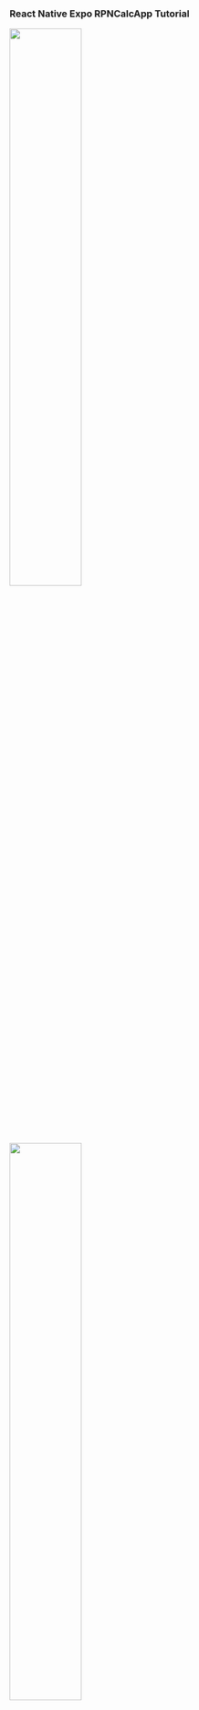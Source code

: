 ### React Native Expo RPNCalcApp Tutorial
<img src="https://github.com/y-ono366/rpn-calc-expo-tutorial/blob/images/rpn-calc-ss.png" width="50%">
<img src="https://github.com/y-ono366/rpn-calc-expo-tutorial/blob/images/rpn-calc-ss2.png" width="50%">
